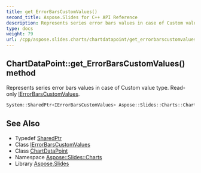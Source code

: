 ```yaml
---
title: get_ErrorBarsCustomValues()
second_title: Aspose.Slides for C++ API Reference
description: Represents series error bars values in case of Custom value type. Read-only IErrorBarsCustomValues.
type: docs
weight: 79
url: /cpp/aspose.slides.charts/chartdatapoint/get_errorbarscustomvalues/
---
```

## ChartDataPoint::get_ErrorBarsCustomValues() method


Represents series error bars values in case of Custom value type. Read-only [IErrorBarsCustomValues](../../ierrorbarscustomvalues/).

```cpp
System::SharedPtr<IErrorBarsCustomValues> Aspose::Slides::Charts::ChartDataPoint::get_ErrorBarsCustomValues() override
```

## See Also

* Typedef [SharedPtr](../../system/sharedptr/)
* Class [IErrorBarsCustomValues](../ierrorbarscustomvalues/)
* Class [ChartDataPoint](./)
* Namespace [Aspose::Slides::Charts](../)
* Library [Aspose.Slides](../../)